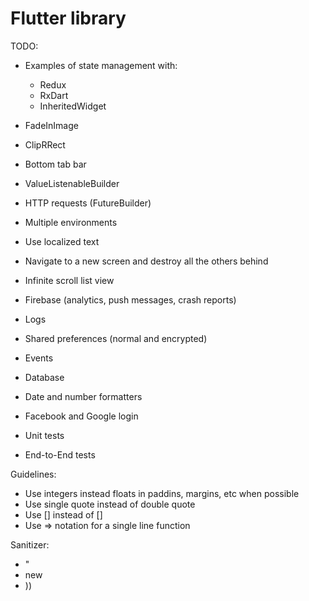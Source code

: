 # Flutter library

TODO:
* Examples of state management with:
    - Redux
    - RxDart
    - InheritedWidget

* FadeInImage
* ClipRRect
* Bottom tab bar

* ValueListenableBuilder
* HTTP requests (FutureBuilder)
* Multiple environments
* Use localized text
* Navigate to a new screen and destroy all the others behind
* Infinite scroll list view
* Firebase (analytics, push messages, crash reports)
* Logs
* Shared preferences (normal and encrypted)
* Events
* Database
* Date and number formatters
* Facebook and Google login
* Unit tests
* End-to-End tests

Guidelines:
* Use integers instead floats in paddins, margins, etc when possible
* Use single quote instead of double quote
* Use [] instead of <Widget>[]
* Use => notation for a single line function

Sanitizer:
* "
* new
* ))